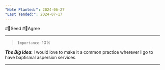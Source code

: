 ```yaml
---
"Note Planted:": 2024-06-27
"Last Tended:": 2024-07-17
---
```

#🌱Seed  #🙂Agree
****
> `Importance`: 10%
 
***The Big Idea***: I would love to make it a common practice wherever I go to have baptismal aspersion services. 

****
